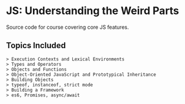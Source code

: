 # JS: Understanding the Weird Parts

Source code for course covering core JS features. 

## Topics Included

```
> Execution Contexts and Lexical Environments 
> Types and Operators
> Objects and Functions
> Object-Oriented JavaScript and Prototypical Inheritance
> Building Objects
> typeof, instanceof, strict mode
> Building a Framework
> es6, Promises, async/await
```
